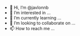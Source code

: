 - 👋 Hi, I’m @javlonnb
- 👀 I’m interested in ...
- 🌱 I’m currently learning ...
- 💞️ I’m looking to collaborate on ...
- 📫 How to reach me ...

<!---
javlonnb/javlonnb is a ✨ special ✨ repository because its `README.md` (this file) appears on your GitHub profile.
You can click the Preview link to take a look at your changes.
--->
